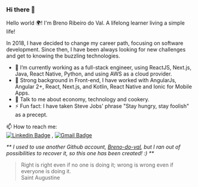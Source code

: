 ### Hi there 👋

Hello world 🌍! I'm Breno Ribeiro do Val.
A lifelong learner living a simple life!

In 2018, I have decided to change my career path, focusing on software development. Since then, I have been always looking for new challenges and get to knowing the buzzling technologies.

- 🔭 I’m currently working as a full-stack engineer, using ReactJS, Next.js, Java, React Native, Python, and using AWS as a cloud provider.
- 🚀 Strong background in Front-end, I have worked with AngularJs, Angular 2+, React, Next.js, and Kotlin, React Native and Ionic for Mobile Apps.
- 💬 Talk to me about economy, technology and cookery.
- ⚡ Fun fact: I have taken Steve Jobs' phrase "Stay hungry, stay foolish" as a precept.


📫 How to reach me:\
[![Linkedin Badge](https://img.shields.io/badge/-LinkedIn-blue?style=flat-square&logo=Linkedin&logoColor=white&link=https://www.linkedin.com/in/rubal-agrawal/)](https://www.linkedin.com/in/breno-do-val/) , [![Gmail Badge](https://img.shields.io/badge/-Gmail-c14438?style=flat-square&logo=Gmail&logoColor=white&link=mailto:brenorvale@gmail.com.com)](mailto:brenorvale@gmail.com)


_** I used to use another Github account, [Breno-do-val](https://github.com/Breno-do-val), but I ran out of possibilities to recover it, so this one has been created! :) **_



> Right is right even if no one is doing it; wrong is wrong even if everyone is doing it.\
> Saint Augustine

